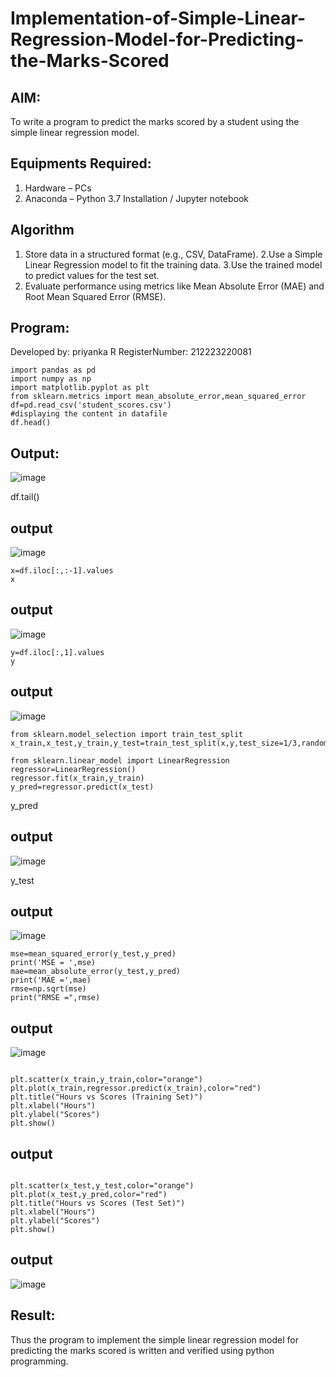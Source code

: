 # Implementation-of-Simple-Linear-Regression-Model-for-Predicting-the-Marks-Scored

## AIM:
To write a program to predict the marks scored by a student using the simple linear regression model.

## Equipments Required:
1. Hardware – PCs
2. Anaconda – Python 3.7 Installation / Jupyter notebook

## Algorithm
1. Store data in a structured format (e.g., CSV, DataFrame).
2.Use a Simple Linear Regression model to fit the training data.
3.Use the trained model to predict values for the test set.
4. Evaluate performance using metrics like Mean Absolute Error (MAE) and Root Mean Squared Error (RMSE).

## Program:

Developed by: priyanka R
RegisterNumber: 212223220081

~~~
import pandas as pd
import numpy as np
import matplotlib.pyplot as plt
from sklearn.metrics import mean_absolute_error,mean_squared_error
df=pd.read_csv('student_scores.csv')
#displaying the content in datafile
df.head()
~~~

## Output:

![image](https://github.com/user-attachments/assets/8d07ca80-4ce3-4e86-a33c-05290549f4e4)

df.tail()
## output
![image](https://github.com/user-attachments/assets/b3e46591-aa57-4d26-b9e9-c7b75c052188)
~~~
x=df.iloc[:,:-1].values
x
~~~
## output
![image](https://github.com/user-attachments/assets/6d33f3fc-f0cc-48a7-aa4c-2d6d95b82a4b)
~~~
y=df.iloc[:,1].values
y
~~~
## output
![image](https://github.com/user-attachments/assets/4aa7981a-f710-4833-89df-94e1bd7486e7)
~~~
from sklearn.model_selection import train_test_split
x_train,x_test,y_train,y_test=train_test_split(x,y,test_size=1/3,random_state=0)
~~~

~~~
from sklearn.linear_model import LinearRegression
regressor=LinearRegression()
regressor.fit(x_train,y_train)
y_pred=regressor.predict(x_test)
~~~

y_pred

## output
![image](https://github.com/user-attachments/assets/950475ff-c621-4134-9b9b-5b9080a7392a)

y_test

## output

![image](https://github.com/user-attachments/assets/ddcdfdd5-1da0-4a73-8043-0e3e612f7edd)
~~~
mse=mean_squared_error(y_test,y_pred)
print('MSE = ',mse)
mae=mean_absolute_error(y_test,y_pred)
print('MAE =',mae)
rmse=np.sqrt(mse)
print("RMSE =",rmse)
~~~
## output
![image](https://github.com/user-attachments/assets/6c5dd9f0-c9ec-4ac0-9b2c-6545f9253e6a)
~~~

plt.scatter(x_train,y_train,color="orange")
plt.plot(x_train,regressor.predict(x_train),color="red")
plt.title("Hours vs Scores (Training Set)")
plt.xlabel("Hours")
plt.ylabel("Scores")
plt.show()
~~~
## output
~~~

plt.scatter(x_test,y_test,color="orange")
plt.plot(x_test,y_pred,color="red")
plt.title("Hours vs Scores (Test Set)")
plt.xlabel("Hours")
plt.ylabel("Scores")
plt.show()
~~~
## output
![image](https://github.com/user-attachments/assets/f6b4bed0-9c98-46da-be29-8dfef5532431)

## Result:
Thus the program to implement the simple linear regression model for predicting the marks scored is written and verified using python programming.
